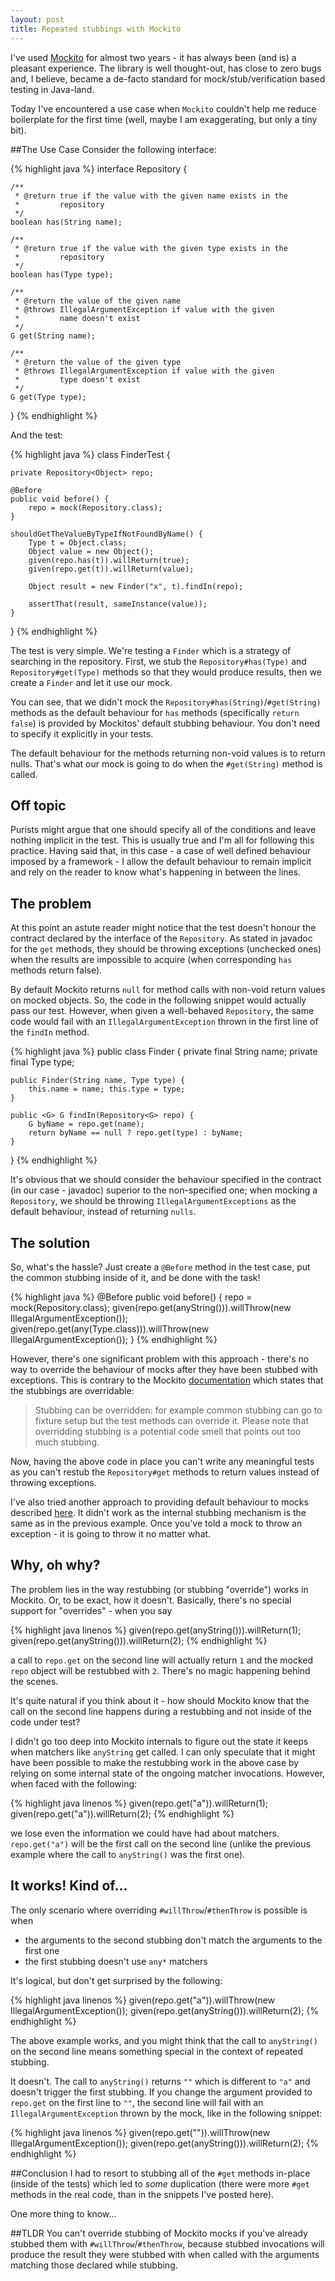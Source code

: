 ```yaml
---
layout: post
title: Repeated stubbings with Mockito
---
```


I've used [Mockito](http://mockito.org/) for almost two years - it has always
been (and is) a pleasant experience.  The library is well thought-out, has
close to zero bugs and, I believe, became a de-facto standard for
mock/stub/verification based testing in Java-land.

Today I've encountered a use case when `Mockito` couldn't help me reduce
boilerplate for the first time (well, maybe I am exaggerating, but only a
tiny bit).

##The Use Case
Consider the following interface:

{% highlight java %}
interface Repository<G> {

    /**
     * @return true if the value with the given name exists in the
     *         repository
     */
    boolean has(String name);

    /**
     * @return true if the value with the given type exists in the
     *         repository
     */
    boolean has(Type type);

    /**
     * @return the value of the given name
     * @throws IllegalArgumentException if value with the given
     *         name doesn't exist
     */
    G get(String name);

    /**
     * @return the value of the given type
     * @throws IllegalArgumentException if value with the given
     *         type doesn't exist
     */
    G get(Type type);
}
{% endhighlight %}

And the test:

{% highlight java %}
class FinderTest {

    private Repository<Object> repo;

    @Before
    public void before() {
        repo = mock(Repository.class);
    }

    shouldGetTheValueByTypeIfNotFoundByName() {
        Type t = Object.class;
        Object value = new Object();
        given(repo.has(t)).willReturn(true);
        given(repo.get(t)).willReturn(value);

        Object result = new Finder("x", t).findIn(repo);

        assertThat(result, sameInstance(value));
    }

}
{% endhighlight %}

The test is very simple. We're testing a `Finder` which is a strategy of
searching in the repository. First, we stub the `Repository#has(Type)` and
`Repository#get(Type)` methods so that they would produce results, then we
create a `Finder` and let it use our mock.

You can see, that we didn't mock the `Repository#has(String)`/`#get(String)`
methods as the default behaviour for `has` methods (specifically `return
false`) is provided by Mockitos' default stubbing behaviour. You don't need to
specify it explicitly in your tests.

The default behaviour for the methods returning non-void values is to return
nulls. That's what our mock is going to do when the `#get(String)` method is
called.

## Off topic
Purists might argue that one should specify all of the conditions and
leave nothing implicit in the test. This is usually true and I'm all for
following this practice. Having said that, in this case - a case of well
defined behaviour imposed by a framework - I allow the default behaviour to
remain implicit and rely on the reader to know what's happening in between the
lines.

## The problem
At this point an astute reader might notice that the test doesn't honour the
contract declared by the interface of the `Repository`. As stated in javadoc for
the `get` methods, they should be throwing exceptions (unchecked ones) when the
results are impossible to acquire (when corresponding `has` methods return false).

By default Mockito returns `null` for method calls with non-void return values
on mocked objects. So, the code in the following snippet would actually pass
our test. However, when given a well-behaved `Repository`, the same code would
fail with an `IllegalArgumentException` thrown in the first line of the
`findIn` method.

{% highlight java %}
public class Finder {
    private final String name;
    private final Type type;

    public Finder(String name, Type type) {
        this.name = name; this.type = type;
    }

    public <G> G findIn(Repository<G> repo) {
        G byName = repo.get(name);
        return byName == null ? repo.get(type) : byName;
    }
}
{% endhighlight %}

It's obvious that we should consider the behaviour specified in the contract
(in our case - javadoc) superior to the non-specified one; when mocking a
`Repository`, we should be throwing `IllegalArgumentExceptions` as the default
behaviour, instead of returning `nulls`.

## The solution
So, what's the hassle? Just create a `@Before` method in the test case, put
the common stubbing inside of it, and be done with the task!

{% highlight java %}
@Before
public void before() {
    repo = mock(Repository.class);
    given(repo.get(anyString())).willThrow(new IllegalArgumentException());
    given(repo.get(any(Type.class))).willThrow(new IllegalArgumentException());
}
{% endhighlight %}

However, there's one significant problem with this approach - there's no way to
override the behaviour of mocks after they have been stubbed with exceptions. This
is contrary to the Mockito [documentation](http://mockito.org/) which states
that the stubbings are overridable:

> Stubbing can be overridden: for example common stubbing can go to fixture
> setup but the test methods can override it. Please note that overridding
> stubbing is a potential code smell that points out too much stubbing.

Now, having the above code in place you can't write any meaningful tests as you
can't restub the `Repository#get` methods to return values instead of throwing
exceptions.

I've also tried another approach to providing default behaviour to mocks
described
[here](http://mockito.googlecode.com/svn/tags/latest/javadoc/org/mockito/Mockito.html#14).
It didn't work as the internal stubbing mechanism is the same as in the
previous example. Once you've told a mock to throw an exception - it is going
to throw it no matter what.

## Why, oh why?
The problem lies in the way restubbing (or stubbing "override") works in
Mockito. Or, to be exact, how it doesn't. Basically, there's no special support
for "overrides" - when you say

{% highlight java linenos %}
given(repo.get(anyString())).willReturn(1);
given(repo.get(anyString())).willReturn(2);
{% endhighlight %}

a call to `repo.get` on the second line will actually return `1` and the mocked
`repo` object will be restubbed with `2`. There's no magic happening behind the
scenes.

It's quite natural if you think about it - how should Mockito know that the
call on the second line happens during a restubbing and not inside of the code
under test?

I didn't go too deep into Mockito internals to figure out the state it keeps
when matchers like `anyString` get called. I can only speculate that it might
have been possible to make the restubbing work in the above case by relying on
some internal state of the ongoing matcher invocations. However, when faced
with the following:

{% highlight java linenos %}
given(repo.get("a")).willReturn(1);
given(repo.get("a")).willReturn(2);
{% endhighlight %}

we lose even the information we could have had about matchers. `repo.get("a")`
will be the first call on the second line (unlike the previous example where
the call to `anyString()` was the first one).

## It works! Kind of...
The only scenario where overriding `#willThrow`/`#thenThrow` is possible is when

* the arguments to the second stubbing don't match the arguments to the first one
* the first stubbing doesn't use `any*` matchers

It's logical, but don't get surprised by the following:

{% highlight java linenos %}
given(repo.get("a")).willThrow(new IllegalArgumentException());
given(repo.get(anyString())).willReturn(2);
{% endhighlight %}

The above example works, and you might think that the call to `anyString()` on
the second line means something special in the context of repeated stubbing.

It doesn't. The call to `anyString()` returns `""` which is different to `"a"`
and doesn't trigger the first stubbing.  If you change the argument provided to
`repo.get` on the first line to `""`, the second line will fail with an
`IllegalArgumentException` thrown by the mock, like in the following snippet:

{% highlight java linenos %}
given(repo.get("")).willThrow(new IllegalArgumentException());
given(repo.get(anyString())).willReturn(2);
{% endhighlight %}

##Conclusion
I had to resort to stubbing all of the `#get` methods in-place (inside of the
tests) which led to _some_ duplication (there were more `#get` methods in the
real code, than in the snippets I've posted here).

One more thing to know...

##TLDR
You can't override stubbing of Mockito mocks if you've already stubbed them
with `#willThrow`/`#thenThrow`, because stubbed invocations will produce the
result they were stubbed with when called with the arguments matching those
declared while stubbing.
